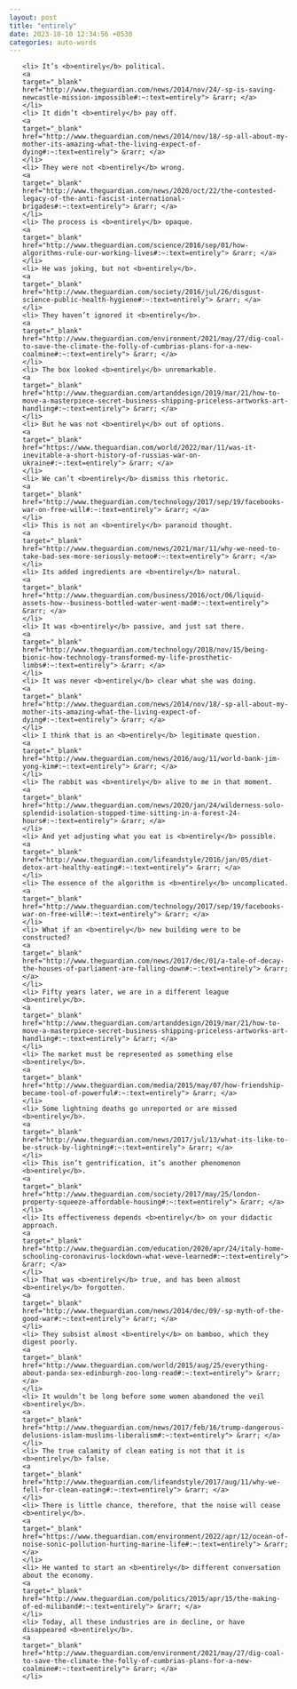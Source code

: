 ```yaml
---
layout: post
title: "entirely"
date: 2023-10-10 12:34:56 +0530
categories: auto-words
---
```

<ol>

    <li> It’s <b>entirely</b> political.
    <a 
    target="_blank" 
    href="http://www.theguardian.com/news/2014/nov/24/-sp-is-saving-newcastle-mission-impossible#:~:text=entirely"> &rarr; </a>
    </li>
    <li> It didn’t <b>entirely</b> pay off.
    <a 
    target="_blank" 
    href="http://www.theguardian.com/news/2014/nov/18/-sp-all-about-my-mother-its-amazing-what-the-living-expect-of-dying#:~:text=entirely"> &rarr; </a>
    </li>
    <li> They were not <b>entirely</b> wrong.
    <a 
    target="_blank" 
    href="http://www.theguardian.com/news/2020/oct/22/the-contested-legacy-of-the-anti-fascist-international-brigades#:~:text=entirely"> &rarr; </a>
    </li>
    <li> The process is <b>entirely</b> opaque.
    <a 
    target="_blank" 
    href="http://www.theguardian.com/science/2016/sep/01/how-algorithms-rule-our-working-lives#:~:text=entirely"> &rarr; </a>
    </li>
    <li> He was joking, but not <b>entirely</b>.
    <a 
    target="_blank" 
    href="http://www.theguardian.com/society/2016/jul/26/disgust-science-public-health-hygiene#:~:text=entirely"> &rarr; </a>
    </li>
    <li> They haven’t ignored it <b>entirely</b>.
    <a 
    target="_blank" 
    href="http://www.theguardian.com/environment/2021/may/27/dig-coal-to-save-the-climate-the-folly-of-cumbrias-plans-for-a-new-coalmine#:~:text=entirely"> &rarr; </a>
    </li>
    <li> The box looked <b>entirely</b> unremarkable.
    <a 
    target="_blank" 
    href="http://www.theguardian.com/artanddesign/2019/mar/21/how-to-move-a-masterpiece-secret-business-shipping-priceless-artworks-art-handling#:~:text=entirely"> &rarr; </a>
    </li>
    <li> But he was not <b>entirely</b> out of options.
    <a 
    target="_blank" 
    href="https://www.theguardian.com/world/2022/mar/11/was-it-inevitable-a-short-history-of-russias-war-on-ukraine#:~:text=entirely"> &rarr; </a>
    </li>
    <li> We can’t <b>entirely</b> dismiss this rhetoric.
    <a 
    target="_blank" 
    href="http://www.theguardian.com/technology/2017/sep/19/facebooks-war-on-free-will#:~:text=entirely"> &rarr; </a>
    </li>
    <li> This is not an <b>entirely</b> paranoid thought.
    <a 
    target="_blank" 
    href="http://www.theguardian.com/news/2021/mar/11/why-we-need-to-take-bad-sex-more-seriously-metoo#:~:text=entirely"> &rarr; </a>
    </li>
    <li> Its added ingredients are <b>entirely</b> natural.
    <a 
    target="_blank" 
    href="http://www.theguardian.com/business/2016/oct/06/liquid-assets-how--business-bottled-water-went-mad#:~:text=entirely"> &rarr; </a>
    </li>
    <li> It was <b>entirely</b> passive, and just sat there.
    <a 
    target="_blank" 
    href="http://www.theguardian.com/technology/2018/nov/15/being-bionic-how-technology-transformed-my-life-prosthetic-limbs#:~:text=entirely"> &rarr; </a>
    </li>
    <li> It was never <b>entirely</b> clear what she was doing.
    <a 
    target="_blank" 
    href="http://www.theguardian.com/news/2014/nov/18/-sp-all-about-my-mother-its-amazing-what-the-living-expect-of-dying#:~:text=entirely"> &rarr; </a>
    </li>
    <li> I think that is an <b>entirely</b> legitimate question.
    <a 
    target="_blank" 
    href="http://www.theguardian.com/news/2016/aug/11/world-bank-jim-yong-kim#:~:text=entirely"> &rarr; </a>
    </li>
    <li> The rabbit was <b>entirely</b> alive to me in that moment.
    <a 
    target="_blank" 
    href="http://www.theguardian.com/news/2020/jan/24/wilderness-solo-splendid-isolation-stopped-time-sitting-in-a-forest-24-hours#:~:text=entirely"> &rarr; </a>
    </li>
    <li> And yet adjusting what you eat is <b>entirely</b> possible.
    <a 
    target="_blank" 
    href="http://www.theguardian.com/lifeandstyle/2016/jan/05/diet-detox-art-healthy-eating#:~:text=entirely"> &rarr; </a>
    </li>
    <li> The essence of the algorithm is <b>entirely</b> uncomplicated.
    <a 
    target="_blank" 
    href="http://www.theguardian.com/technology/2017/sep/19/facebooks-war-on-free-will#:~:text=entirely"> &rarr; </a>
    </li>
    <li> What if an <b>entirely</b> new building were to be constructed?
    <a 
    target="_blank" 
    href="http://www.theguardian.com/news/2017/dec/01/a-tale-of-decay-the-houses-of-parliament-are-falling-down#:~:text=entirely"> &rarr; </a>
    </li>
    <li> Fifty years later, we are in a different league <b>entirely</b>.
    <a 
    target="_blank" 
    href="http://www.theguardian.com/artanddesign/2019/mar/21/how-to-move-a-masterpiece-secret-business-shipping-priceless-artworks-art-handling#:~:text=entirely"> &rarr; </a>
    </li>
    <li> The market must be represented as something else <b>entirely</b>.
    <a 
    target="_blank" 
    href="http://www.theguardian.com/media/2015/may/07/how-friendship-became-tool-of-powerful#:~:text=entirely"> &rarr; </a>
    </li>
    <li> Some lightning deaths go unreported or are missed <b>entirely</b>.
    <a 
    target="_blank" 
    href="http://www.theguardian.com/news/2017/jul/13/what-its-like-to-be-struck-by-lightning#:~:text=entirely"> &rarr; </a>
    </li>
    <li> This isn’t gentrification, it’s another phenomenon <b>entirely</b>.
    <a 
    target="_blank" 
    href="http://www.theguardian.com/society/2017/may/25/london-property-squeeze-affordable-housing#:~:text=entirely"> &rarr; </a>
    </li>
    <li> Its effectiveness depends <b>entirely</b> on your didactic approach.
    <a 
    target="_blank" 
    href="http://www.theguardian.com/education/2020/apr/24/italy-home-schooling-coronavirus-lockdown-what-weve-learned#:~:text=entirely"> &rarr; </a>
    </li>
    <li> That was <b>entirely</b> true, and has been almost <b>entirely</b> forgotten.
    <a 
    target="_blank" 
    href="http://www.theguardian.com/news/2014/dec/09/-sp-myth-of-the-good-war#:~:text=entirely"> &rarr; </a>
    </li>
    <li> They subsist almost <b>entirely</b> on bamboo, which they digest poorly.
    <a 
    target="_blank" 
    href="http://www.theguardian.com/world/2015/aug/25/everything-about-panda-sex-edinburgh-zoo-long-read#:~:text=entirely"> &rarr; </a>
    </li>
    <li> It wouldn’t be long before some women abandoned the veil <b>entirely</b>.
    <a 
    target="_blank" 
    href="http://www.theguardian.com/news/2017/feb/16/trump-dangerous-delusions-islam-muslims-liberalism#:~:text=entirely"> &rarr; </a>
    </li>
    <li> The true calamity of clean eating is not that it is <b>entirely</b> false.
    <a 
    target="_blank" 
    href="http://www.theguardian.com/lifeandstyle/2017/aug/11/why-we-fell-for-clean-eating#:~:text=entirely"> &rarr; </a>
    </li>
    <li> There is little chance, therefore, that the noise will cease <b>entirely</b>.
    <a 
    target="_blank" 
    href="https://www.theguardian.com/environment/2022/apr/12/ocean-of-noise-sonic-pollution-hurting-marine-life#:~:text=entirely"> &rarr; </a>
    </li>
    <li> He wanted to start an <b>entirely</b> different conversation about the economy.
    <a 
    target="_blank" 
    href="http://www.theguardian.com/politics/2015/apr/15/the-making-of-ed-miliband#:~:text=entirely"> &rarr; </a>
    </li>
    <li> Today, all these industries are in decline, or have disappeared <b>entirely</b>.
    <a 
    target="_blank" 
    href="http://www.theguardian.com/environment/2021/may/27/dig-coal-to-save-the-climate-the-folly-of-cumbrias-plans-for-a-new-coalmine#:~:text=entirely"> &rarr; </a>
    </li>